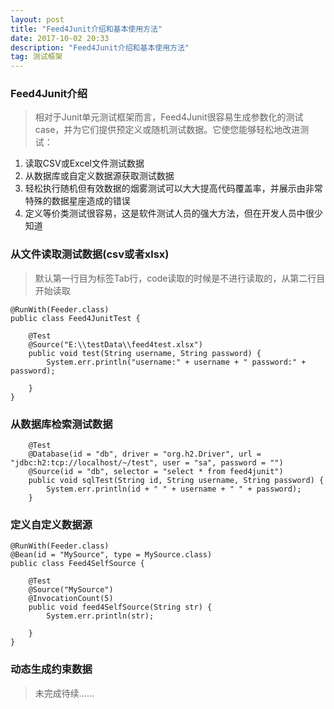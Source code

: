 ```yaml
---
layout: post
title: "Feed4Junit介绍和基本使用方法"
date: 2017-10-02 20:33
description: "Feed4Junit介绍和基本使用方法"
tag: 测试框架
---  
```

### Feed4Junit介绍
> 相对于Junit单元测试框架而言，Feed4Junit很容易生成参数化的测试case，并为它们提供预定义或随机测试数据。它使您能够轻松地改进测试：
1. 读取CSV或Excel文件测试数据
2. 从数据库或自定义数据源获取测试数据
3. 轻松执行随机但有效数据的烟雾测试可以大大提高代码覆盖率，并展示由非常特殊的数据星座造成的错误
4. 定义等价类测试很容易，这是软件测试人员的强大方法，但在开发人员中很少知道

### 从文件读取测试数据(csv或者xlsx)
> 默认第一行目为标签Tab行，code读取的时候是不进行读取的，从第二行目开始读取

```
@RunWith(Feeder.class)
public class Feed4JunitTest {

	@Test
	@Source("E:\\testData\\feed4test.xlsx")
	public void test(String username, String password) {
		System.err.println("username:" + username + " password:" + password);

	}
}
```
### 从数据库检索测试数据

```
	@Test
	@Database(id = "db", driver = "org.h2.Driver", url = "jdbc:h2:tcp://localhost/~/test", user = "sa", password = "")
	@Source(id = "db", selector = "select * from feed4junit")
	public void sqlTest(String id, String username, String password) {
		System.err.println(id + " " + username + " " + password);
	}
```


### 定义自定义数据源

```
@RunWith(Feeder.class)
@Bean(id = "MySource", type = MySource.class)
public class Feed4SelfSource {

	@Test
	@Source("MySource")
	@InvocationCount(5)
	public void feed4SelfSource(String str) {
		System.err.println(str);

	}
}
```
### 动态生成约束数据

> 未完成待续……


